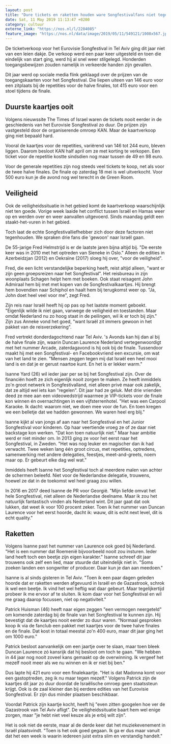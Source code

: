```yaml
---
layout: post
title: "Dure tickets en raketten houden ware Songfestivalfans niet tegen"
date: Sat, 11 May 2019 11:13:47 +0200
category: cultuur
externe_link: "https://nos.nl/l/2284085"
feature_image: "https://nos.nl/data/image/2019/05/11/549121/1008x567.jpg"
---
```


<p>De ticketverkoop voor het Eurovisie Songfestival in Tel Aviv ging dit jaar niet van een leien dakje. De verkoop werd een paar keer uitgesteld en toen die eindelijk van start ging, werd hij al snel weer stilgelegd. Honderden toegangsbewijzen zouden namelijk in verkeerde handen zijn gevallen.</p>
<p>Dit jaar werd op sociale media flink geklaagd over de prijzen van de toegangskaarten voor het Songfestival. Die liepen uiteen van 146 euro voor een zitplaats bij de repetities voor de halve finales, tot 415 euro voor een stoel tijdens de finale.</p>
<h2>Duurste kaartjes ooit</h2>
<p>Volgens nieuwssite The Times of Israel waren de tickets nooit eerder in de geschiedenis van het Eurovisie Songfestival zo duur. De prijzen zijn vastgesteld door de organiserende omroep KAN. Maar de kaartverkoop ging niet bepaald hard.</p>
<p>Vooral de kaartjes voor de repetities, variërend van 146 tot 244 euro, bleven liggen. Daarom besloot KAN half april om ze met korting te verkopen. Een ticket voor de repetitie kostte sindsdien nog maar tussen de 49 en 98 euro.</p>
<p>Voor de generale repetities zijn nog steeds veel tickets te koop, net als voor de twee halve finales. De finale op zaterdag 18 mei is wel uitverkocht. Voor 500 euro kun je die avond nog wel terecht in de Green Room.</p>
<h2>Veiligheid</h2>
<p>Ook de veiligheidssituatie in het gebied komt de kaartverkoop waarschijnlijk niet ten goede. Vorige week laaide het conflict tussen Israël en Hamas weer op en werden over en weer aanvallen uitgevoerd. Sinds maandag geldt een staakt-het-vuren in het gebied.</p>
<p>Toch laat de echte Songfestivalliefhebber zich door deze factoren niet tegenhouden. We spraken drie fans die 'gewoon' naar Israël gaan.</p>
<p>De 55-jarige Fred Helmstrijd is er de laatste jaren bijna altijd bij. "De eerste keer was in 2010 met het optreden van Sieneke in Oslo." Alleen de edities in Azerbeidzjan (2012) en Oekraïne (2017) sloeg hij over, "voor de veiligheid".</p>
<p>Fred, die een licht verstandelijke beperking heeft, reist altijd alleen, "want er zijn geen groepsreizen naar het Songfestival". Het reisbureau in zijn woonplaats Schagen helpt hem met boeken. Ook staat reisagent John Admiraal hem bij met met kopen van de Songfestivalkaartjes. Hij brengt hem bovendien naar Schiphol en haalt hem bij terugkomst weer op. "Ja, John doet heel veel voor me", zegt Fred.</p>
<p>Zijn reis naar Israël heeft hij op pas op het laatste moment geboekt. "Eigenlijk wilde ik niet gaan, vanwege de veiligheid en toestanden. Maar omdat Nederland nu zo hoog staat in de peilingen, wil ik er toch bij zijn." Zijn zus Anneke vond het goed, "want Israël zit immers gewoon in het pakket van de reisverzekering".</p>
<p>Fred vertrekt donderdagochtend naar Tel Aviv. 's Avonds kan hij dan al bij de halve finale zijn, waarin Duncan Laurence Nederland vertegenwoordigt met het nummer Arcade, zaterdagavond is hij ook bij de finale. Tussendoor maakt hij met een Songfestival- en Facebookvriend een excursie, om wat van het land te zien. "Mensen zeggen tegen mij dat Israël een heel mooi land is en dat je er gerust naartoe kunt. En het is er lekker warm."</p>
<p>Isanne Yard (26) wil ieder jaar per se bij het Songfestival zijn. Over de financiën hoeft ze zich eigenlijk nooit zorgen te maken. Ze heeft inmiddels zo'n groot netwerk in Songfestivalland, niet alleen privé maar ook zakelijk, dat ze altijd wel iets kan "regelen". Dit jaar had ze geluk. Met drie vrienden deed ze mee aan een videowedstrijd waarmee je VIP-tickets voor de finale kon winnen én overnachtingen in een vijfsterrenhotel. "Het was een Carpool Karaoke. Ik dacht: waarom niet, we doen mee voor de fun. En toen kregen we een belletje dat we hadden gewonnen. We waren heel erg blij."</p>
<p>Isanne kijkt al van jongs af aan naar het Songfestival en het Junior Songfestival voor kinderen. Op haar veertiende vroeg ze of ze daar niet backstage kon werken. "Dat kon toen natuurlijk niet." Maar haar ambitie werd er niet minder om. In 2013 ging ze voor het eerst naar het Songfestival, in Zweden. "Het was nog leuker en magischer dan ik had verwacht. Twee weken lang één groot circus, met repetities, optredens, samenwerking met andere delegaties, feestjes, meet-and-greets, noem maar op. Er gebeurt elke dag wel wat."</p>
<p>Inmiddels heeft Isanne het Songfestival toch al meerdere malen van achter de schermen beleefd. Niet voor de Nederlandse delegatie, trouwens, hoewel ze dat in de toekomst wel heel graag zou willen.</p>
<p>In 2016 en 2017 deed Isanne de PR voor Georgië. "Mijn liefde omvat het hele Songfestival, niet alleen de Nederlandse deelname. Maar ik zou het natuurlijk fantastisch vinden als Nederland wint. Dit jaar gaat dat ook lukken, dat weet ik voor 100 procent zeker. Toen ik het nummer van Duncan Laurence voor het eerst hoorde, dacht ik: wauw, dit is echt next level, dit is echt quality."</p>
<h2>Raketten</h2>
<p>Volgens Isanne past het nummer van Laurence ook goed bij Nederland. "Het is een nummer dat Roemenië bijvoorbeeld nooit zou insturen. Ieder land heeft toch een beetje zijn eigen karakter." Isanne schreef dit jaar trouwens ook zelf een lied, maar stuurde dat uiteindelijk niet in. "Soms zoeken landen een songwriter of producer. Daar kun je dan aan meedoen."</p>
<p>Isanne is al sinds gisteren in Tel Aviv. "Toen ik een paar dagen geleden hoorde dat er raketten werden afgevuurd in Israël en de Gazastrook, schrok ik wel een beetje. Ik vind het wel heftig wat daar gebeurt. Maar tegelijkertijd probeer ik me ervoor af te sluiten. Ik kom daar voor het Songfestival en wil me graag daarop focussen, niet op negativiteit."</p>
<p>Patrick Huisman (46) heeft naar eigen zeggen "een vermogen neergeteld" om komende zaterdag bij de finale van het Songfestival te kunnen zijn. Hij bevestigt dat de kaartjes nooit eerder zo duur waren. "Normaal gesproken koop ik via de fanclub een pakket met kaartjes voor de twee halve finales en de finale. Dat kost in totaal meestal zo'n 400 euro, maar dit jaar ging het om 1000 euro."</p>
<p>Patrick besloot aanvankelijk om een jaartje over te slaan, maar toen bleek Duncan Laurence zó kansrijk dat hij besloot om toch te gaan. "We hebben in 44 jaar nog nooit zoveel kans gemaakt op de overwinning. Ik vergeef het mezelf nooit meer als we nu winnen en ik er niet bij ben."</p>
<p>Dus lapte hij 421 euro voor een finalekaartje. "Het is dat Madonna komt voor een gastoptreden, zeg ik nu maar tegen mezelf." Volgens Patrick zijn de kaartjes dit jaar zo duur doordat de Israëlische omroep geen staatssteun krijgt. Ook is de zaal kleiner dan bij eerdere edities van het Eurovisie Songfestival. Er zijn dus minder plaatsen beschikbaar.</p>
<p>Voordat Patrick zijn kaartje kocht, heeft hij "even zitten googelen hoe ver de Gazastrook van Tel Aviv afligt". De veiligheidssituatie baart hem wel enige zorgen, maar "je hebt niet veel keuze als je erbij wilt zijn".</p>
<p>Het is ook niet de eerste, maar al de derde keer dat het muziekevenement in Israël plaatsvindt. "Toen is het ook goed gegaan. Ik ga er dus maar vanuit dat het een week is waarin iedereen juist extra slim en verstandig handelt."</p>
